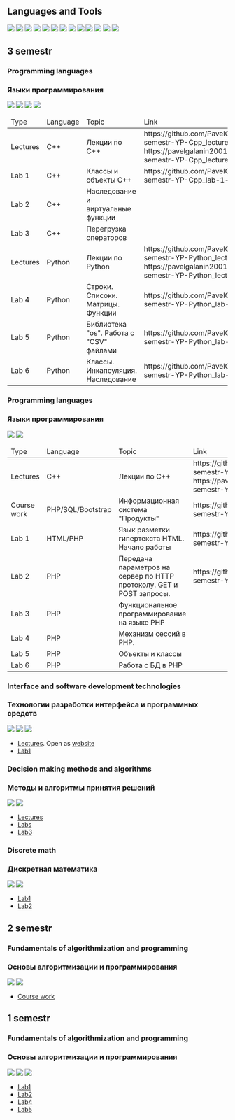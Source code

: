 ## Languages and Tools
![](https://img.shields.io/badge/-JavaScript-black?style=for-the-badge&logo=javascript)
![](https://img.shields.io/badge/-PHP-black?style=for-the-badge&logo=PHP)
![](https://img.shields.io/badge/-C-black?style=for-the-badge&logo=C)
![](https://img.shields.io/badge/-C++-black?style=for-the-badge&logo=C%2b%2b&logoColor=004481)
![](https://img.shields.io/badge/-C%23-black?style=for-the-badge&logo=C)
![](https://img.shields.io/badge/-XAML-black?style=for-the-badge&logo=XAML)
![](https://img.shields.io/badge/-Python-black?style=for-the-badge&logo=python&logoColor=ffd242)
![](https://img.shields.io/badge/-Jekyll-black?style=for-the-badge&logo=jekyll&logoColor=c00002)
![](https://img.shields.io/badge/-LaTeX-black?style=for-the-badge&logo=latex&logoColor=008080)
![](https://img.shields.io/badge/-MySQL-black?style=for-the-badge&logo=mysql&logoColor=e87102)
![](https://img.shields.io/badge/-Jupyter-black?style=for-the-badge&logo=jupyter)
![](https://img.shields.io/badge/-MarkDown-black?style=for-the-badge&logo=markdown)
![](https://img.shields.io/badge/-Bootstrap-black?style=for-the-badge&logo=bootstrap&logoColor=8855d6)

## 3 semestr

### Programming languages
### Языки программирования
![](https://img.shields.io/badge/-C++-black?style=for-the-badge&logo=C%2b%2b&logoColor=004481)
![](https://img.shields.io/badge/-Python-black?style=for-the-badge&logo=python&logoColor=ffd242)
![](https://img.shields.io/badge/-LaTeX-black?style=for-the-badge&logo=latex)
![](https://img.shields.io/badge/-Jupyter-black?style=for-the-badge&logo=jupyter)

<table>
  <thead>
    <tr>
      <td>Type</td>
      <td>Language</td>
      <td>Topic</td>
      <td>Link</td>
    </tr>
  </thead>
  <tbody>
    <tr>
      <td>Lectures</td>
      <td>C++</td>
      <td>Лекции по C++</td>
      <td>https://github.com/PavelGalanin2001/3-semestr-YP-Cpp_lectures https://pavelgalanin2001.github.io/3-semestr-YP-Cpp_lectures/</td>
    </tr>
    <tr>
      <td>Lab 1</td>
      <td>C++</td>
      <td>Классы и объекты С++</td>
      <td>https://github.com/PavelGalanin2001/3-semestr-YP-Cpp_lab-1-variant-4</td>
    </tr>
    <tr>
      <td>Lab 2</td>
      <td>C++</td>
      <td>Наследование и виртуальные функции</td>
      <td></td>
    </tr>
    <tr>
      <td>Lab 3</td>
      <td>C++</td>
      <td>Перегрузка операторов</td>
      <td></td>
    </tr>
      <tr>
      <td>Lectures</td>
      <td>Python</td>
      <td>Лекции по Python</td>
      <td>https://github.com/PavelGalanin2001/3-semestr-YP-Python_lectures https://pavelgalanin2001.github.io/3-semestr-YP-Python_lectures/</td>
    </tr>
    <tr>
      <td>Lab 4</td>
      <td>Python</td>
      <td>Строки. Списоки. Матрицы. Функции</td>
      <td>https://github.com/PavelGalanin2001/3-semestr-YP-Python_lab-4</td>
    </tr>
    <tr>
      <td>Lab 5</td>
      <td>Python</td>
      <td>Библиотека "os". Работа с "CSV" файлами</td>
      <td>https://github.com/PavelGalanin2001/3-semestr-YP-Python_lab-5</td>
    </tr>
    <tr>
      <td>Lab 6</td>
      <td>Python</td>
      <td>Классы. Инкапсуляция. Наследование</td>
      <td>https://github.com/PavelGalanin2001/3-semestr-YP-Python_lab-6</td>
    </tr>
  </tbody>
</table>

### Programming languages
### Языки программирования
![](https://img.shields.io/badge/-PHP-black?style=for-the-badge&logo=PHP)
![](https://img.shields.io/badge/-LaTeX-black?style=for-the-badge&logo=latex)

<table>
  <thead>
    <tr>
      <td>Type</td>
      <td>Language</td>
      <td>Topic</td>
      <td>Link</td>
    </tr>
  </thead>
  <tbody>
    <tr>
      <td>Lectures</td>
      <td>C++</td>
      <td>Лекции по C++</td>
      <td>https://github.com/PavelGalanin2001/3-semestr-YP-PHP_lectures https://pavelgalanin2001.github.io/3-semestr-YP-PHP_lectures/</td>
    </tr>
    <tr>
      <td>Course work</td>
      <td>PHP/SQL/Bootstrap</td>
      <td>Информационная система "Продукты"</td>
      <td>https://github.com/PavelGalanin2001/3-semestr-YP_coursework</td>
    </tr>
    <tr>
      <td>Lab 1</td>
      <td>HTML/PHP</td>
      <td>Язык разметки гипертекста HTML. Начало работы</td>
      <td>https://github.com/PavelGalanin2001/3-semestr-YP-PHP_lab-1</td>
    </tr>
    <tr>
      <td>Lab 2</td>
      <td>PHP</td>
      <td>Передача параметров на сервер по HTTP протоколу. GET и POST запросы.</td>
      <td>https://github.com/PavelGalanin2001/3-semestr-YP-PHP_lab-2</td>
    </tr>
      <tr>
      <td>Lab 3</td>
      <td>PHP</td>
      <td>Функциональное программирование на языке PHP</td>
      <td></td>
    </tr>
    <tr>
      <td>Lab 4</td>
      <td>PHP</td>
      <td>Механизм сессий в PHP.</td>
      <td></td>
    </tr>
    <tr>
      <td>Lab 5</td>
      <td>PHP</td>
      <td>Объекты и классы</td>
      <td></td>
    </tr>
    <tr>
      <td>Lab 6</td>
      <td>PHP</td>
      <td>Работа с БД в PHP</td>
      <td></td>
    </tr>
  </tbody>
</table>

### Interface and software development technologies
### Технологии разработки интерфейса и программных средств 
![](https://img.shields.io/badge/-C%23-black?style=for-the-badge&logo=C)
![](https://img.shields.io/badge/-XAML-black?style=for-the-badge&logo=XAML)
![](https://img.shields.io/badge/-LaTeX-black?style=for-the-badge&logo=latex)
  - [Lectures](https://github.com/PavelGalanin2001/3-semestr-TRIPS_lectures). Open as [website](https://pavelgalanin2001.github.io/3-semestr-TRIPS_lectures)
  - [Lab1](https://github.com/PavelGalanin2001/3-semestr-TRIPS_lab-1)
### Decision making methods and algorithms
### Методы и алгоритмы принятия решений
![](https://img.shields.io/badge/-Python-black?style=for-the-badge&logo=python&logoColor=ffd242)
![](https://img.shields.io/badge/-Jupyter-black?style=for-the-badge&logo=jupyter)
  - [Lectures](https://github.com/PavelGalanin2001/3-semestr-MiAPR_lectures)
  - [Labs](https://github.com/PavelGalanin2001/3-semestr-MiAPR_labs)
  - [Lab3](https://github.com/PavelGalanin2001/3-semestr-MiAPR_lab-3)
### Discrete math
### Дискретная математика 
![](https://img.shields.io/badge/-Python-black?style=for-the-badge&logo=python&logoColor=ffd242)
![](https://img.shields.io/badge/-LaTeX-black?style=for-the-badge&logo=latex)
  - [Lab1](https://github.com/PavelGalanin2001/3-semestr-DiscreteMath_lab-1)
  - [Lab2](https://github.com/PavelGalanin2001/3-semestr-DiscreteMath_lab-2)
  
## 2 semestr
### Fundamentals of algorithmization and programming
### Основы алгоритмизации и программирования
![](https://img.shields.io/badge/-C-black?style=for-the-badge&logo=C)
![](https://img.shields.io/badge/-LaTeX-black?style=for-the-badge&logo=latex)
  - [Course work](https://github.com/PavelGalanin2001/2-semestr-OAiP_course-work)
  
## 1 semestr
### Fundamentals of algorithmization and programming
### Основы алгоритмизации и программирования
![](https://img.shields.io/badge/-cmd-black?style=for-the-badge&logo=Microsoft)
![](https://img.shields.io/badge/-C-black?style=for-the-badge&logo=C)
![](https://img.shields.io/badge/-LaTeX-black?style=for-the-badge&logo=latex)
  - [Lab1](https://github.com/PavelGalanin2001/1-semestr-OAiP_lab-1)
  - [Lab2](https://github.com/PavelGalanin2001/1-semestr-OAiP_lab-2)
  - [Lab4](https://github.com/PavelGalanin2001/1-semestr-OAiP_lab-4)
  - [Lab5](https://github.com/PavelGalanin2001/1-semestr-OAiP_lab-4)
